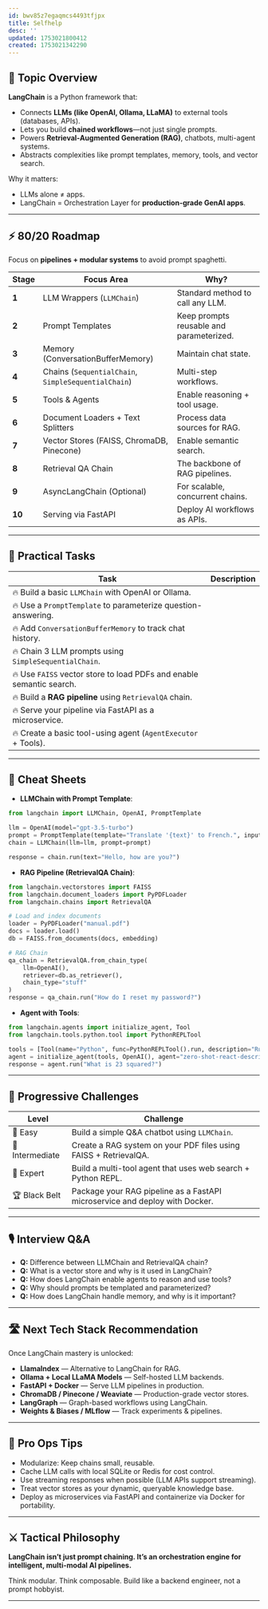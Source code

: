 ```yaml
---
id: bwv85z7egaqmcs4493tfjpx
title: Selfhelp
desc: ''
updated: 1753021800412
created: 1753021342290
---
```


## 📌 Topic Overview

**LangChain** is a Python framework that:

* Connects **LLMs (like OpenAI, Ollama, LLaMA)** to external tools (databases, APIs).
* Lets you build **chained workflows**—not just single prompts.
* Powers **Retrieval-Augmented Generation (RAG)**, chatbots, multi-agent systems.
* Abstracts complexities like prompt templates, memory, tools, and vector search.

Why it matters:

* LLMs alone ≠ apps.
* LangChain = Orchestration Layer for **production-grade GenAI apps**.

---

## ⚡ 80/20 Roadmap

Focus on **pipelines + modular systems** to avoid prompt spaghetti.

| Stage  | Focus Area                                          | Why?                                     |
| ------ | --------------------------------------------------- | ---------------------------------------- |
| **1**  | LLM Wrappers (`LLMChain`)                           | Standard method to call any LLM.         |
| **2**  | Prompt Templates                                    | Keep prompts reusable and parameterized. |
| **3**  | Memory (ConversationBufferMemory)                   | Maintain chat state.                     |
| **4**  | Chains (`SequentialChain`, `SimpleSequentialChain`) | Multi-step workflows.                    |
| **5**  | Tools & Agents                                      | Enable reasoning + tool usage.           |
| **6**  | Document Loaders + Text Splitters                   | Process data sources for RAG.            |
| **7**  | Vector Stores (FAISS, ChromaDB, Pinecone)           | Enable semantic search.                  |
| **8**  | Retrieval QA Chain                                  | The backbone of RAG pipelines.           |
| **9**  | AsyncLangChain (Optional)                           | For scalable, concurrent chains.         |
| **10** | Serving via FastAPI                                 | Deploy AI workflows as APIs.             |

---

## 🚀 Practical Tasks

| Task                                                                 | Description |
| -------------------------------------------------------------------- | ----------- |
| 🔥 Build a basic `LLMChain` with OpenAI or Ollama.                   |             |
| 🔥 Use a `PromptTemplate` to parameterize question-answering.        |             |
| 🔥 Add `ConversationBufferMemory` to track chat history.             |             |
| 🔥 Chain 3 LLM prompts using `SimpleSequentialChain`.                |             |
| 🔥 Use `FAISS` vector store to load PDFs and enable semantic search. |             |
| 🔥 Build a **RAG pipeline** using `RetrievalQA` chain.               |             |
| 🔥 Serve your pipeline via FastAPI as a microservice.                |             |
| 🔥 Create a basic tool-using agent (`AgentExecutor` + Tools).        |             |

---

## 🧾 Cheat Sheets

* **LLMChain with Prompt Template**:

```python
from langchain import LLMChain, OpenAI, PromptTemplate

llm = OpenAI(model="gpt-3.5-turbo")
prompt = PromptTemplate(template="Translate '{text}' to French.", input_variables=["text"])
chain = LLMChain(llm=llm, prompt=prompt)

response = chain.run(text="Hello, how are you?")
```

* **RAG Pipeline (RetrievalQA Chain)**:

```python
from langchain.vectorstores import FAISS
from langchain.document_loaders import PyPDFLoader
from langchain.chains import RetrievalQA

# Load and index documents
loader = PyPDFLoader("manual.pdf")
docs = loader.load()
db = FAISS.from_documents(docs, embedding)

# RAG Chain
qa_chain = RetrievalQA.from_chain_type(
    llm=OpenAI(),
    retriever=db.as_retriever(),
    chain_type="stuff"
)
response = qa_chain.run("How do I reset my password?")
```

* **Agent with Tools**:

```python
from langchain.agents import initialize_agent, Tool
from langchain.tools.python.tool import PythonREPLTool

tools = [Tool(name="Python", func=PythonREPLTool().run, description="Run Python code")]
agent = initialize_agent(tools, OpenAI(), agent="zero-shot-react-description")
response = agent.run("What is 23 squared?")
```

---

## 🎯 Progressive Challenges

| Level           | Challenge                                                                   |
| --------------- | --------------------------------------------------------------------------- |
| 🥉 Easy         | Build a simple Q\&A chatbot using `LLMChain`.                               |
| 🥈 Intermediate | Create a RAG system on your PDF files using FAISS + RetrievalQA.            |
| 🥇 Expert       | Build a multi-tool agent that uses web search + Python REPL.                |
| 🏆 Black Belt   | Package your RAG pipeline as a FastAPI microservice and deploy with Docker. |

---

## 🎙️ Interview Q\&A

* **Q:** Difference between LLMChain and RetrievalQA chain?
* **Q:** What is a vector store and why is it used in LangChain?
* **Q:** How does LangChain enable agents to reason and use tools?
* **Q:** Why should prompts be templated and parameterized?
* **Q:** How does LangChain handle memory, and why is it important?

---

## 🛣️ Next Tech Stack Recommendation

Once LangChain mastery is unlocked:

* **LlamaIndex** — Alternative to LangChain for RAG.
* **Ollama + Local LLaMA Models** — Self-hosted LLM backends.
* **FastAPI + Docker** — Serve LLM pipelines in production.
* **ChromaDB / Pinecone / Weaviate** — Production-grade vector stores.
* **LangGraph** — Graph-based workflows using LangChain.
* **Weights & Biases / MLflow** — Track experiments & pipelines.

---

## 🎩 Pro Ops Tips

* Modularize: Keep chains small, reusable.
* Cache LLM calls with local SQLite or Redis for cost control.
* Use streaming responses when possible (LLM APIs support streaming).
* Treat vector stores as your dynamic, queryable knowledge base.
* Deploy as microservices via FastAPI and containerize via Docker for portability.

---

## ⚔️ Tactical Philosophy

**LangChain isn’t just prompt chaining. It’s an orchestration engine for intelligent, multi-modal AI pipelines.**

Think modular. Think composable. Build like a backend engineer, not a prompt hobbyist.

---
